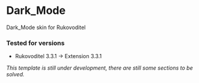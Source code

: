 # Dark_Mode
Dark_Mode skin for Rukovoditel

### Tested for versions
- Rukovoditel 3.3.1 -> Extension 3.3.1


*This template is still under development, there are still some sections to be solved.*
